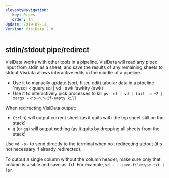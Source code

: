 ```yaml
---
eleventyNavigation:
   key: Pipes
   order: 14
Update: 2019-09-11
Version: VisiData 2.0
---
```



## stdin/stdout pipe/redirect

VisiData works with other tools in a pipeline. VisiData will read any piped input from stdin as a sheet, and save the
results of any remaining sheets to stdout Visdata allows interactive edits in the middle of a pipeline.

   - Use it to manually update (sort, filter, edit) tabular data in a pipeline  `mysql < query.sql | vd | awk 'awkity {awk}'
   - Use it to interactively pick processes to kill `ps -ef | vd | tail -n +2 | xargs --no-run-if-empty kill`

When redirecting VisiData output:

   - `Ctrl+Q` will output current sheet (as it quits with the top sheet still on the stack)
   - `q` (or `gq`) will output nothing (as it quits by dropping all sheets from the stack)

Use `vd -o-` to send directly to the terminal when not redirecting stdout (it's not necessary if already redirected).

To output a single column without the column header, make sure only that column is visible and save as .txt.  For example, `vd . --save-filetype txt | lpr`.
